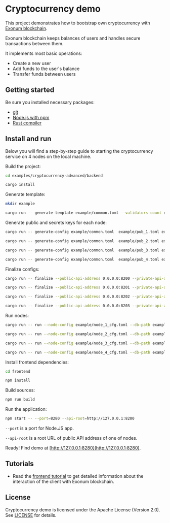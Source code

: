 # Cryptocurrency demo

This project demonstrates how to bootstrap own cryptocurrency
with [Exonum blockchain](https://github.com/exonum/exonum).

Exonum blockchain keeps balances of users and handles secure
transactions between them.

It implements most basic operations:

- Create a new user
- Add funds to the user's balance
- Transfer funds between users

## Getting started

Be sure you installed necessary packages:

- [git](https://git-scm.com/downloads)
- [Node.js with npm](https://nodejs.org/en/download/)
- [Rust compiler](https://rustup.rs/)

## Install and run

Below you will find a step-by-step guide to starting the cryptocurrency
service on 4 nodes on the local machine.

Build the project:

```sh
cd examples/cryptocurrency-advanced/backend

cargo install
```

Generate template:

```sh
mkdir example

cargo run -- generate-template example/common.toml --validators-count 4
```

Generate public and secrets keys for each node:

<!-- markdownlint-disable MD013 -->

```sh
cargo run -- generate-config example/common.toml  example/pub_1.toml example/sec_1.toml --peer-address 127.0.0.1:6331

cargo run -- generate-config example/common.toml  example/pub_2.toml example/sec_2.toml --peer-address 127.0.0.1:6332

cargo run -- generate-config example/common.toml  example/pub_3.toml example/sec_3.toml --peer-address 127.0.0.1:6333

cargo run -- generate-config example/common.toml  example/pub_4.toml example/sec_4.toml --peer-address 127.0.0.1:6334
```

Finalize configs:

<!-- markdownlint-disable MD013 -->

```sh
cargo run -- finalize --public-api-address 0.0.0.0:8200 --private-api-address 0.0.0.0:8091 example/sec_1.toml example/node_1_cfg.toml --public-configs example/pub_1.toml example/pub_2.toml example/pub_3.toml example/pub_4.toml

cargo run -- finalize --public-api-address 0.0.0.0:8201 --private-api-address 0.0.0.0:8092 example/sec_2.toml example/node_2_cfg.toml --public-configs example/pub_1.toml example/pub_2.toml example/pub_3.toml example/pub_4.toml

cargo run -- finalize --public-api-address 0.0.0.0:8202 --private-api-address 0.0.0.0:8093 example/sec_3.toml example/node_3_cfg.toml --public-configs example/pub_1.toml example/pub_2.toml example/pub_3.toml example/pub_4.toml

cargo run -- finalize --public-api-address 0.0.0.0:8203 --private-api-address 0.0.0.0:8094 example/sec_4.toml example/node_4_cfg.toml --public-configs example/pub_1.toml example/pub_2.toml example/pub_3.toml example/pub_4.toml
```

Run nodes:

<!-- markdownlint-disable MD013 -->

```sh
cargo run -- run --node-config example/node_1_cfg.toml --db-path example/db1 --public-api-address 0.0.0.0:8200

cargo run -- run --node-config example/node_2_cfg.toml --db-path example/db2 --public-api-address 0.0.0.0:8201

cargo run -- run --node-config example/node_3_cfg.toml --db-path example/db3 --public-api-address 0.0.0.0:8202

cargo run -- run --node-config example/node_4_cfg.toml --db-path example/db4 --public-api-address 0.0.0.0:8203
```

<!-- markdownlint-enable MD013 -->

Install frontend dependencies:

```sh
cd frontend

npm install
```

Build sources:

```sh
npm run build
```

Run the application:

```sh
npm start -- --port=8280 --api-root=http://127.0.0.1:8200
```

`--port` is a port for Node.JS app.

`--api-root` is a root URL of public API address of one of nodes.

Ready! Find demo at [http://127.0.0.1:8280](http://127.0.0.1:8280).

## Tutorials

- Read the [frontend tutorial](tutorial/frontend.md) to get detailed
  information about the interaction of the client with Exonum blockchain.

## License

Cryptocurrency demo is licensed under the Apache License (Version 2.0).
See [LICENSE](LICENSE) for details.
